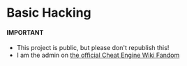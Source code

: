 # Basic Hacking

#### IMPORTANT
- This project is public, but please don't republish this!
- I am the admin on [the official Cheat Engine Wiki Fandom](https://cheat-engine-restored.fandom.com/wiki/Cheat_Engine_Wiki)
